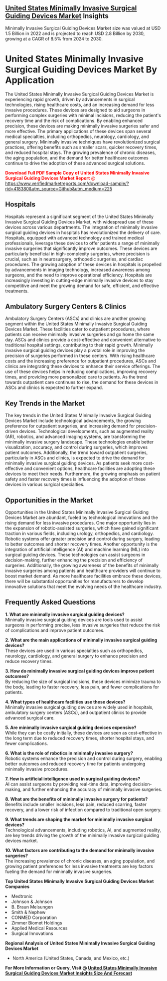 <h2><a href="https://www.verifiedmarketreports.com/download-sample/?rid=418380&amp;utm_source=Github&amp;utm_medium=225" target="_blank">United States Minimally Invasive Surgical Guiding Devices Market</a> Insights</h2><p>Minimally Invasive Surgical Guiding Devices Market size was valued at USD 1.5 Billion in 2022 and is projected to reach USD 2.8 Billion by 2030, growing at a CAGR of 8.5% from 2024 to 2030.</p><p> <h1>United States Minimally Invasive Surgical Guiding Devices Market By Application</h1> <p>The United States Minimally Invasive Surgical Guiding Devices Market is experiencing rapid growth, driven by advancements in surgical technologies, rising healthcare costs, and an increasing demand for less invasive procedures. These devices are designed to aid surgeons in performing complex surgeries with minimal incisions, reducing the patient's recovery time and the risk of complications. By enabling enhanced precision, these devices are making minimally invasive surgeries safer and more effective. The primary applications of these devices span several medical specialties, including orthopedics, neurology, cardiology, and general surgery. Minimally invasive techniques have revolutionized surgical practices, offering benefits such as smaller scars, quicker recovery times, and reduced hospital stays. The growing prevalence of chronic diseases, the aging population, and the demand for better healthcare outcomes continue to drive the adoption of these advanced surgical solutions. <p><span class=""><span style="color: #ff0000;"><strong>Download Full PDF Sample Copy of United States Minimally Invasive Surgical Guiding Devices Market Report</strong> @ </span><a href="https://www.verifiedmarketreports.com/download-sample/?rid=418380&amp;utm_source=Github&amp;utm_medium=225" target="_blank">https://www.verifiedmarketreports.com/download-sample/?rid=418380&amp;utm_source=Github&amp;utm_medium=225</a></span></p></p> <h2>Hospitals</h2> <p>Hospitals represent a significant segment of the United States Minimally Invasive Surgical Guiding Devices Market, with widespread use of these devices across various departments. The integration of minimally invasive surgical guiding devices in hospitals has revolutionized the delivery of care. Hospitals, equipped with advanced technology and trained medical professionals, leverage these devices to offer patients a range of minimally invasive surgeries that significantly improve outcomes. These devices are particularly beneficial in high-complexity surgeries, where precision is crucial, such as in neurosurgery, orthopedic surgeries, and cardiac procedures. The growing adoption of these devices in hospitals is propelled by advancements in imaging technology, increased awareness among surgeons, and the need to improve operational efficiency. Hospitals are increasingly investing in cutting-edge minimally invasive devices to stay competitive and meet the growing demand for safe, efficient, and effective treatments. <h2>Ambulatory Surgery Centers & Clinics</h2> <p>Ambulatory Surgery Centers (ASCs) and clinics are another growing segment within the United States Minimally Invasive Surgical Guiding Devices Market. These facilities cater to outpatient procedures, where patients can receive minimally invasive surgeries and go home the same day. ASCs and clinics provide a cost-effective and convenient alternative to traditional hospital settings, contributing to their rapid growth. Minimally invasive surgical guiding devices play a pivotal role in improving the precision of surgeries performed in these centers. With rising healthcare costs and the increasing preference for outpatient procedures, ASCs and clinics are integrating these devices to enhance their service offerings. The use of these devices helps in reducing complications, improving recovery times, and providing more personalized care to patients. As the trend towards outpatient care continues to rise, the demand for these devices in ASCs and clinics is expected to further expand. <h2>Key Trends in the Market</h2> <p>The key trends in the United States Minimally Invasive Surgical Guiding Devices Market include technological advancements, the growing preference for outpatient surgeries, and increasing demand for precision-driven devices. Technological developments, such as augmented reality (AR), robotics, and advanced imaging systems, are transforming the minimally invasive surgery landscape. These technologies enable better visualization, accuracy, and control during surgeries, which improves patient outcomes. Additionally, the trend toward outpatient surgeries, particularly in ASCs and clinics, is expected to drive the demand for minimally invasive surgical guiding devices. As patients seek more cost-effective and convenient options, healthcare facilities are adopting these devices to meet their needs. Furthermore, the growing emphasis on patient safety and faster recovery times is influencing the adoption of these devices in various surgical specialties. <h2>Opportunities in the Market</h2> <p>Opportunities in the United States Minimally Invasive Surgical Guiding Devices Market are abundant, fueled by technological innovations and the rising demand for less invasive procedures. One major opportunity lies in the expansion of robotic-assisted surgeries, which have gained significant traction in various fields, including urology, orthopedics, and cardiology. Robotic systems offer greater precision and control during surgery, leading to better outcomes and shorter recovery times. Another opportunity is the integration of artificial intelligence (AI) and machine learning (ML) into surgical guiding devices. These technologies can assist surgeons in decision-making, further enhancing the precision and efficiency of surgeries. Additionally, the growing awareness of the benefits of minimally invasive surgeries among patients and healthcare providers will continue to boost market demand. As more healthcare facilities embrace these devices, there will be substantial opportunities for manufacturers to develop innovative solutions that meet the evolving needs of the healthcare industry. <h2>Frequently Asked Questions</h2> <p><strong>1. What are minimally invasive surgical guiding devices?</strong><br> Minimally invasive surgical guiding devices are tools used to assist surgeons in performing precise, less invasive surgeries that reduce the risk of complications and improve patient outcomes.</p> <p><strong>2. What are the main applications of minimally invasive surgical guiding devices?</strong><br> These devices are used in various specialties such as orthopedics, neurology, cardiology, and general surgery to enhance precision and reduce recovery times.</p> <p><strong>3. How do minimally invasive surgical guiding devices improve patient outcomes?</strong><br> By reducing the size of surgical incisions, these devices minimize trauma to the body, leading to faster recovery, less pain, and fewer complications for patients.</p> <p><strong>4. What types of healthcare facilities use these devices?</strong><br> Minimally invasive surgical guiding devices are widely used in hospitals, ambulatory surgery centers (ASCs), and outpatient clinics to provide advanced surgical care.</p> <p><strong>5. Are minimally invasive surgical guiding devices expensive?</strong><br> While they can be costly initially, these devices are seen as cost-effective in the long term due to reduced recovery times, shorter hospital stays, and fewer complications.</p> <p><strong>6. What is the role of robotics in minimally invasive surgery?</strong><br> Robotic systems enhance the precision and control during surgery, enabling better outcomes and reduced recovery time for patients undergoing minimally invasive procedures.</p> <p><strong>7. How is artificial intelligence used in surgical guiding devices?</strong><br> AI can assist surgeons by providing real-time data, improving decision-making, and further enhancing the accuracy of minimally invasive surgeries.</p> <p><strong>8. What are the benefits of minimally invasive surgery for patients?</strong><br> Benefits include smaller incisions, less pain, reduced scarring, faster recovery, and a lower risk of infection compared to traditional open surgery.</p> <p><strong>9. What trends are shaping the market for minimally invasive surgical devices?</strong><br> Technological advancements, including robotics, AI, and augmented reality, are key trends driving the growth of the minimally invasive surgical guiding devices market.</p> <p><strong>10. What factors are contributing to the demand for minimally invasive surgeries?</strong><br> The increasing prevalence of chronic diseases, an aging population, and growing patient preferences for less invasive treatments are key factors fueling the demand for minimally invasive surgeries.</p> </p><p><strong>Top United States Minimally Invasive Surgical Guiding Devices Market Companies</strong></p><div data-test-id=""><p><li>Medtronic</li><li> Johnson & Johnson</li><li> B. Braun Melsungen</li><li> Smith & Nephew</li><li> CONMED Corporation</li><li> Zimmer Biomet Holdings</li><li> Applied Medical Resources</li><li> Surgical Innovations</li></p><div><strong>Regional Analysis of&nbsp;United States Minimally Invasive Surgical Guiding Devices Market</strong></div><ul><li dir="ltr"><p dir="ltr">North America&nbsp;(United States, Canada, and Mexico, etc.)</p></li></ul><p><strong>For More Information or Query, Visit @&nbsp;</strong><strong><a href="https://www.verifiedmarketreports.com/product/minimally-invasive-surgical-guiding-devices-market/?utm_source=Github&amp;utm_medium=225" target="_blank">United States Minimally Invasive Surgical Guiding Devices Market Insights Size And Forecast</a></strong></p></div>
